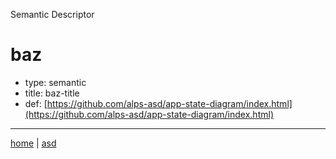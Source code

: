 Semantic Descriptor
# baz
 * type: semantic
 * title: baz-title
 * def: [https://github.com/alps-asd/app-state-diagram/index.html](https://github.com/alps-asd/app-state-diagram/index.html)

---

[home](../index.md) | [asd](../profile.svg)